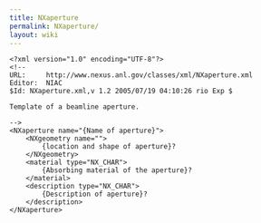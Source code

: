 ```yaml
---
title: NXaperture
permalink: NXaperture/
layout: wiki
---
```


    <?xml version="1.0" encoding="UTF-8"?>
    <!--
    URL:     http://www.nexus.anl.gov/classes/xml/NXaperture.xml
    Editor:  NIAC
    $Id: NXaperture.xml,v 1.2 2005/07/19 04:10:26 rio Exp $

    Template of a beamline aperture.

    -->
    <NXaperture name="{Name of aperture}">
        <NXgeometry name="">
            {location and shape of aperture}?
        </NXgeometry>
        <material type="NX_CHAR">
            {Absorbing material of the aperture}?
        </material>
        <description type="NX_CHAR">
            {Description of aperture}?
        </description>
    </NXaperture>
